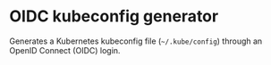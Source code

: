 # OIDC kubeconfig generator

Generates a Kubernetes kubeconfig file (`~/.kube/config`) through an OpenID Connect (OIDC) login.
